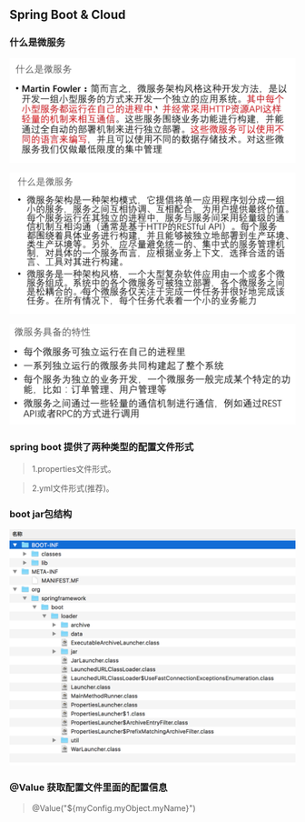 ## Spring Boot & Cloud

### 什么是微服务

![](doc/img/s01.png)

![](doc/img/s02.png)

![](doc/img/s03.png)

### spring boot 提供了两种类型的配置文件形式
> 1.properties文件形式。

> 2.yml文件形式(推荐)。


### boot jar包结构
![](doc/img/s04.png)


### @Value 获取配置文件里面的配置信息
> @Value("${myConfig.myObject.myName}")




























